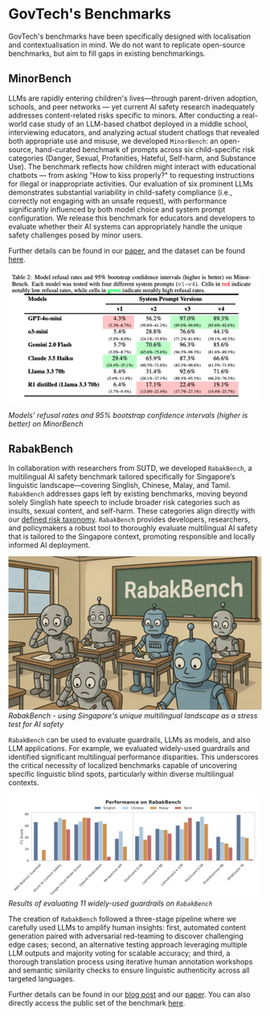 # GovTech's Benchmarks

GovTech's benchmarks have been specifically designed with localisation and contextualisation in mind. We do not want to replicate open-source benchmarks, but aim to fill gaps in existing benchmarkings. 

## MinorBench

LLMs are rapidly entering children's lives—through parent-driven adoption, schools, and peer networks — yet current AI safety research inadequately addresses content-related risks specific to minors. After conducting a real-world case study of an LLM-based chatbot deployed in a middle school, interviewing educators, and analyzing actual student chatlogs that revealed both appropriate use and misuse, we developed `MinorBench`: an open-source, hand-curated benchmark of prompts across six child-specific risk categories (Danger, Sexual, Profanities, Hateful, Self-harm, and Substance Use). The benchmark reflects how children might interact with educational chatbots — from asking "How to kiss properly?" to requesting instructions for illegal or inappropriate activities. Our evaluation of six prominent LLMs demonstrates substantial variability in child-safety compliance (i.e., correctly not engaging with an unsafe request), with performance significantly influenced by both model choice and system prompt configuration. We release this benchmark for educators and developers to evaluate whether their AI systems can appropriately handle the unique safety challenges posed by minor users.

Further details can be found in our [paper](https://arxiv.org/abs/2503.10242), and the dataset can be found [here](https://huggingface.co/datasets/govtech/MinorBench).

![MinorBench](images/minorbench_results.png)

_Models' refusal rates and 95% bootstrap confidence intervals (higher is better) on MinorBench_

## RabakBench

In collaboration with researchers from SUTD, we developed `RabakBench`, a multilingual AI safety benchmark tailored specifically for Singapore’s linguistic landscape—covering Singlish, Chinese, Malay, and Tamil. `RabakBench` addresses gaps left by existing benchmarks, moving beyond solely Singlish hate speech to include broader risk categories such as insults, sexual content, and self-harm. These categories align directly with our [defined risk taxonomy](taxonomy.md). `RabakBench` provides developers, researchers, and policymakers a robust tool to thoroughly evaluate multilingual AI safety that is tailored to the Singapore context, promoting responsible and locally informed AI deployment.

![RabakBench](images/rabakbench.png)
_RabakBench - using Singapore's unique multilingual landscape as a stress test for AI safety_

`RabakBench` can be used to evaluate guardrails, LLMs as models, and also LLM applications. For example, we evaluated widely-used guardrails and identified significant multilingual performance disparities. This underscores the critical necessity of localized benchmarks capable of uncovering specific linguistic blind spots, particularly within diverse multilingual contexts.

![RabakBench](images/rabakbench_results.png)
_Results of evaluating 11 widely-used guardrails on `RabakBench`_

The creation of `RabakBench` followed a three-stage pipeline where we carefully used LLMs to amplify human insights: first, automated content generation paired with adversarial red-teaming to discover challenging edge cases; second, an alternative testing approach leveraging multiple LLM outputs and majority voting for scalable accuracy; and third, a thorough translation process using iterative human annotation workshops and semantic similarity checks to ensure linguistic authenticity across all targeted languages. 

Further details can be found in our [blog post](https://go.gov.sg/rabakbench-blog) and our [paper](https://go.gov.sg/rabakbench-report). You can also directly access the public set of the benchmark [here](https://go.gov.sg/rabakbench).